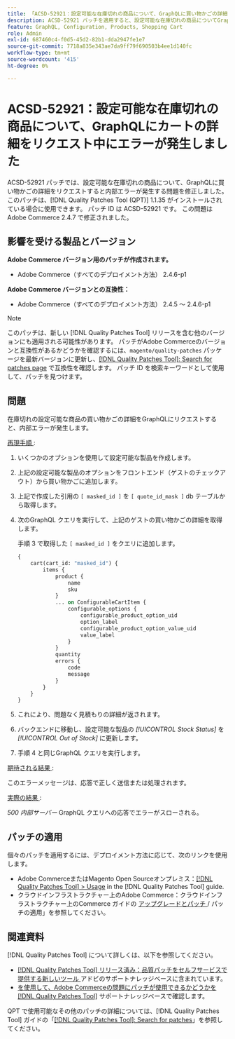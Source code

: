 ```yaml
---
title: 「ACSD-52921：設定可能な在庫切れの商品について、GraphQLに買い物かごの詳細をリクエスト中にエラーが発生しました」
description: ACSD-52921 パッチを適用すると、設定可能な在庫切れの商品についてGraphQLに買い物かごの詳細をリクエストしたときに内部エラーが発生するAdobe Commerceの問題を修正できます。
feature: GraphQL, Configuration, Products, Shopping Cart
role: Admin
exl-id: 687460c4-f0d5-45d2-82b1-dda2947fe1e7
source-git-commit: 7718a835e343ae7da9ff79f690503b4ee1d140fc
workflow-type: tm+mt
source-wordcount: '415'
ht-degree: 0%

---
```


# ACSD-52921：設定可能な在庫切れの商品について、GraphQLにカートの詳細をリクエスト中にエラーが発生しました

ACSD-52921 パッチでは、設定可能な在庫切れの商品について、GraphQLに買い物かごの詳細をリクエストすると内部エラーが発生する問題を修正しました。 このパッチは、[!DNL Quality Patches Tool (QPT)] 1.1.35 がインストールされている場合に使用できます。 パッチ ID は ACSD-52921 です。 この問題はAdobe Commerce 2.4.7 で修正されました。

## 影響を受ける製品とバージョン

**Adobe Commerce バージョン用のパッチが作成されます。**

* Adobe Commerce（すべてのデプロイメント方法） 2.4.6-p1

**Adobe Commerce バージョンとの互換性：**

* Adobe Commerce（すべてのデプロイメント方法） 2.4.5 ～ 2.4.6-p1

>[!NOTE]
>
>このパッチは、新しい [!DNL Quality Patches Tool] リリースを含む他のバージョンにも適用される可能性があります。 パッチがAdobe Commerceのバージョンと互換性があるかどうかを確認するには、`magento/quality-patches` パッケージを最新バージョンに更新し、[[!DNL Quality Patches Tool]: Search for patches page](https://experienceleague.adobe.com/tools/commerce-quality-patches/index.html) で互換性を確認します。 パッチ ID を検索キーワードとして使用して、パッチを見つけます。

## 問題

在庫切れの設定可能な商品の買い物かごの詳細をGraphQLにリクエストすると、内部エラーが発生します。

<u> 再現手順 </u>:

1. いくつかのオプションを使用して設定可能な製品を作成します。
1. 上記の設定可能な製品のオプションをフロントエンド（ゲストのチェックアウト）から買い物かごに追加します。
1. 上記で作成した引用の `[ masked_id ]` を `[ quote_id_mask ]` db テーブルから取得します。
1. 次のGraphQL クエリを実行して、上記のゲストの買い物かごの詳細を取得します。

   手順 3 で取得した `[ masked_id ]` をクエリに追加します。

   ```GraphQL
   {
       cart(cart_id: "masked_id") {
           items {
               product {
                   name
                   sku
               }
               ... on ConfigurableCartItem {
                   configurable_options {
                       configurable_product_option_uid
                       option_label
                       configurable_product_option_value_uid
                       value_label
                   }
               }
               quantity
               errors {
                   code
                   message
               }
           }
       }
   }   
   ```

1. これにより、問題なく見積もりの詳細が返されます。
1. バックエンドに移動し、設定可能な製品の *[!UICONTROL Stock Status]* を *[!UICONTROL Out of Stock]* に更新します。
1. 手順 4 と同じGraphQL クエリを実行します。

<u> 期待される結果 </u>:

このエラーメッセージは、応答で正しく送信または処理されます。

<u> 実際の結果 </u>:

*500 内部サーバー* GraphQL クエリへの応答でエラーがスローされる。

## パッチの適用

個々のパッチを適用するには、デプロイメント方法に応じて、次のリンクを使用します。

* Adobe CommerceまたはMagento Open Sourceオンプレミス：[[!DNL Quality Patches Tool] > Usage](https://experienceleague.adobe.com/docs/commerce-operations/tools/quality-patches-tool/usage.html) in the [!DNL Quality Patches Tool] guide.
* クラウドインフラストラクチャー上のAdobe Commerce：クラウドインフラストラクチャー上のCommerce ガイドの [ アップグレードとパッチ ](https://experienceleague.adobe.com/docs/commerce-cloud-service/user-guide/develop/upgrade/apply-patches.html)/ パッチの適用」を参照してください。

## 関連資料

[!DNL Quality Patches Tool] について詳しくは、以下を参照してください。

* [[!DNL Quality Patches Tool]  リリース済み：品質パッチをセルフサービスで提供する新しいツール ](/help/announcements/adobe-commerce-announcements/magento-quality-patches-released-new-tool-to-self-serve-quality-patches.md) アドビのサポートナレッジベースに含まれています。
* [ を使用して、Adobe Commerceの問題にパッチが使用できるかどうかを  [!DNL Quality Patches Tool]](/help/support-tools/patches-available-in-qpt-tool/check-patch-for-magento-issue-with-magento-quality-patches.md) サポートナレッジベースで確認します。

QPT で使用可能なその他のパッチの詳細については、[!DNL Quality Patches Tool] ガイドの「[[!DNL Quality Patches Tool]: Search for patches](https://experienceleague.adobe.com/tools/commerce-quality-patches/index.html)」を参照してください。
